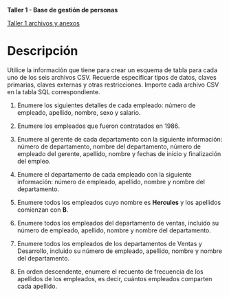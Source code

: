 **Taller 1 - Base de gestión de personas**

[Taller 1 archivos y anexos](https://juan-cp.github.io/programbi/ejercicio_2.zip)

Descripción
===========

Utilice la información que tiene para crear un esquema de tabla para cada uno de los seis archivos CSV. Recuerde especificar tipos de datos, claves primarias, claves externas y otras restricciones. Importe cada archivo CSV en la tabla SQL correspondiente.

1) Enumere los siguientes detalles de cada empleado: número de empleado, apellido, nombre, sexo y salario.

2)  Enumere los empleados que fueron contratados en 1986.

3)  Enumere al gerente de cada departamento con la siguiente información: número de departamento, nombre del departamento, número de empleado del gerente, apellido, nombre y fechas de inicio y finalización del empleo.

4) Enumere el departamento de cada empleado con la siguiente información: número de empleado, apellido, nombre y nombre del departamento.

5)  Enumere todos los empleados cuyo nombre es **Hercules** y los apellidos comienzan con **B**.
6) Enumere todos los empleados del departamento de ventas, incluido su número de empleado, apellido, nombre y nombre del departamento.
7) Enumere todos los empleados de los departamentos de Ventas y Desarrollo, incluido su número de empleado, apellido, nombre y nombre del departamento.

8) En orden descendente, enumere el recuento de frecuencia de los apellidos de los empleados, es decir, cuántos empleados comparten cada apellido.
